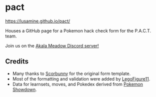# pact
https://lusamine.github.io/pact/

Houses a GitHub page for a Pokemon hack check form for the P.A.C.T. team.

Join us on the [Akala Meadow Discord server!](https://discord.gg/DGwfPUh)

## Credits
- Many thanks to [Scorbunny](https://github.com/Scorbunny) for the original form template.  
- Most of the formatting and validation were added by [LegoFigure11](https://github.com/LegoFigure11).  
- Data for learnsets, moves, and Pokedex derived from [Pokemon Showdown](http://play.pokemonshowdown.com/data/).
